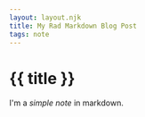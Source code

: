 ```yaml
---
layout: layout.njk
title: My Rad Markdown Blog Post
tags: note
---
```

# {{ title }}

I'm a *simple* _note_ in markdown.